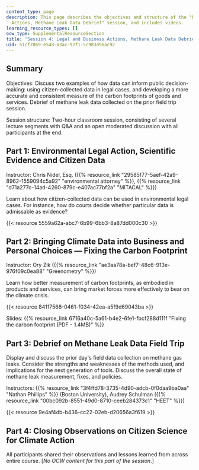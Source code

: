 ```yaml
---
content_type: page
description: This page describes the objectives and structure of the "Legal and Business
  Actions, Methane Leak Data Debrief" session, and includes videos.
learning_resource_types: []
ocw_type: SupplementalResourceSection
title: 'Session 4: Legal and Business Actions, Methane Leak Data Debrief'
uid: 51cf7069-e548-a3ac-92f1-5c983d96ac92
---
```


Summary
-------

Objectives: Discuss two examples of how data can inform public decision-making: using citizen-collected data in legal cases, and developing a more accurate and consistent measure of the carbon footprints of goods and services. Debrief of methane leak data collected on the prior field trip session.

Session structure: Two-hour classroom session, consisting of several lecture segments with Q&A and an open moderated discussion with all participants at the end.

Part 1: Environmental Legal Action, Scientific Evidence and Citizen Data
------------------------------------------------------------------------

Instructor: Chris Nidel, Esq. ({{% resource_link "29585f77-5aef-42a9-8962-1559094c5a92" "environmental attorney" %}}, {{% resource_link "d71a277c-14ad-4260-879c-e407ac77bf2a" "MITACAL" %}})

Learn about how citizen-collected data can be used in environmental legal cases. For instance, how do courts decide whether particular data is admissable as evidence?

{{< resource 5559a62a-abc7-6b99-6bb3-8a87dd000c30 >}}

Part 2: Bringing Climate Data into Business and Personal Choices — Fixing the Carbon Footprint
----------------------------------------------------------------------------------------------

Instructor: Ory Zik ({{% resource_link "ae3aa78a-bef7-48c6-913e-976f09c0ea88" "Greenometry" %}})

Learn how better measurement of carbon footprints, as embodied in products and services, can bring market forces more effectively to bear on the climate crisis.

{{< resource 84117568-0461-f034-42ea-a5f9d69043ba >}}

Slides: {{% resource_link 6716a40c-5a61-b4e2-6fe1-fbcf288d111f "Fixing the carbon footprint (PDF - 1.4MB)" %}}

Part 3: Debrief on Methane Leak Data Field Trip
-----------------------------------------------

Display and discuss the prior day's field data collection on methane gas leaks. Consider the strengths and weaknesses of the methods used, and implications for the next generation of tools. Discuss the overall state of methane leak measurement, fixes, and policies.

Instructors: {{% resource_link "3f4ffd78-3735-4d90-adcb-0f0daa9ba0aa" "Nathan Phillips" %}} (Boston University), Audrey Schulman ({{% resource_link "00bc092b-8551-49d0-8710-ceeb284373c1" "HEET" %}})

{{< resource 9e4af4db-b436-cc22-02eb-d20656a3f619 >}}

Part 4: Closing Observations on Citizen Science for Climate Action
------------------------------------------------------------------

All participants shared their observations and lessons learned from across entire course. \[_No OCW content for this part of the session_.\]